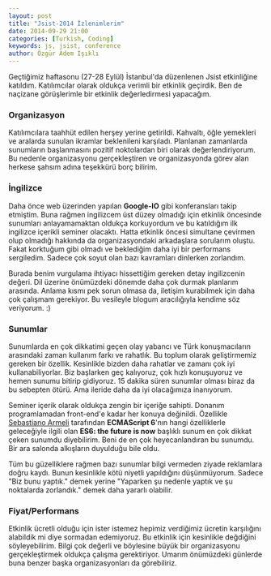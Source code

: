 ```yaml
---
layout: post
title: "Jsist-2014 İzlenimlerim"
date: 2014-09-29 21:00
categories: [Turkish, Coding]
keywords: js, jsist, conference
author: Özgür Adem Işıklı
---
```


Geçtiğimiz haftasonu (27-28 Eylül) İstanbul'da düzenlenen Jsist etkinliğine katıldım. Katılımcılar olarak oldukça verimli bir etkinlik geçirdik. Ben de naçizane görüşlerimle bir etkinlik değerledirmesi yapacağım.

### Organizasyon

Katılımcılara taahhüt edilen herşey yerine getirildi. Kahvaltı, öğle yemekleri ve aralarda sunulan ikramlar beklenileni karşıladı. Planlanan zamanlarda sunumların başlanmasını pozitif noktolardan biri olarak değerlendiriyorum. Bu nedenle organizasyonu gerçekleştiren ve organizasyonda görev alan herkese şahsım adına teşekkürü borç bilirim.

### İngilizce

Daha önce web üzerinden yapılan **Google-IO** gibi konferansları takip etmiştim. Buna rağmen ingilizcem üst düzey olmadığı için etkinlik öncesinde sunumları anlayamamaktan oldukça korkuyordum ve bu katıldığım ilk ingilizce içerikli seminer olacaktı. Hatta etkinlik öncesi simultane çevirmen olup olmadığı hakkında da organizasyondaki arkadaşlara sorularım oluştu. Fakat korktuğum gibi olmadı ve beklediğim daha iyi bir performans sergiledim. Sadece çok soyut olan bazı kavramları dinlerken zorlandım.

Burada benim vurgulama ihtiyacı hissettiğim gereken detay ingilizcenin değeri. Dil üzerine önümüzdeki dönemde daha çok durmak planlarım arasında. Anlama kısmı pek sorun olmasa da, iletişim kurabilmek için daha çok çalışmam gerekiyor. Bu vesileyle blogum aracılığıyla kendime söz veriyorum. :)

### Sunumlar

Sunumlarda en çok dikkatimi geçen olay yabancı ve Türk konuşmacıların arasındaki zaman kullanım farkı ve rahatlık. Bu toplum olarak geliştirmemiz gereken bir özellik. Kesinlikle bizden daha rahatlar ve zamanı çok iyi kullanabiliyorlar. Biz başlarken geç kalıyoruz, çok hızlı konuşuyoruz ve hemen sunumu bitirip gidiyoruz. 15 dakika süren sunumlar olması biraz da bu sebepten ötürü. Ama ileride daha da iyi olacağımıza inanıyorum.

Seminer içerik olarak oldukça zengin bir içeriğe sahipti. Donanım programlamadan front-end'e kadar her konuya değinildi. Özellikle [Sebastiano Armeli](https://twitter.com/sebarmeli) tarafından **ECMAScript 6**'nın hangi özelliklerle geleceğiyle ilgili olan **ES6: the future is now** başlıklı sunum en çok dikkat çeken sunumdu diyebilirim. Beni de en çok heyecanlandıran bu sunumdu. Bir ara salonda alkışların duyulduğu bile oldu.

Tüm bu güzelliklere rağmen bazı sunumlar bilgi vermeden ziyade reklamlara doğru kaydı. Bunun kesinlikle kötü niyetli yapıldığını düşünmüyorum. Sadece "Biz bunu yaptık." demek yerine "Yaparken şu nedenle yaptık ve şu noktalarda zorlandık." demek daha yararlı olabilir.

### Fiyat/Performans

Etkinlik ücretli olduğu için ister istemez hepimiz verdiğimiz ücretin karşılığını alabildik mi diye sormadan edemiyoruz. Bu etkinlik için kesinlikle değdiğini söyleyebilirim. Bilgi çok değerli ve böylesine büyük bir organizasyonu gerçekleştirmek oldukça çalışma gerektiriyor. Umarım önümüzdeki günlerde buna benzer başka organizasyonları da görebiliriz.
